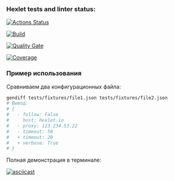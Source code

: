 ### Hexlet tests and linter status:

[![Actions Status](https://github.com/IvanFoksha/python-project-50/actions/workflows/hexlet-check.yml/badge.svg)](https://github.com/IvanFoksha/python-project-50/actions)

[![Build](https://github.com/your_username/your_repo/actions/workflows/python.yml/badge.svg)](https://github.com/your_username/your_repo/actions/workflows/python.yml)

[![Quality Gate](https://sonarcloud.io/api/project_badges/measure?project=your_project_key&metric=alert_status)](https://sonarcloud.io/dashboard?id=your_project_key)

[![Coverage](https://sonarcloud.io/api/project_badges/measure?project=your_project_key&metric=coverage)](https://sonarcloud.io/dashboard?id=your_project_key)

### Пример использования

Сравниваем два конфигурационных файла:

```bash
gendiff tests/fixtures/file1.json tests/fixtures/file2.json
# Вывод:
# {
#   - follow: False
#     host: hexlet.io
#   - proxy: 123.234.53.22
#   - timeout: 50
#   + timeout: 20
#   + verbose: True
# }
```

Полная демонстрация в терминале:

[![asciicast](https://asciinema.org/a/LEhB5qnHrrsjQmYQ0qIM8E2p4.svg)](https://asciinema.org/a/LEhB5qnHrrsjQmYQ0qIM8E2p4)
